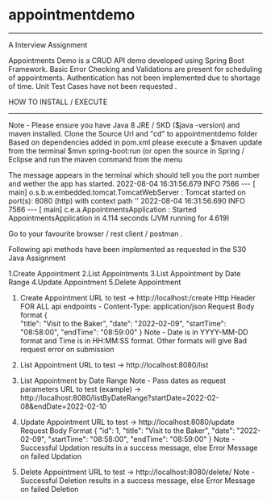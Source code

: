 # appointmentdemo
____________________
A Interview Assignment

Appointments Demo is a CRUD API demo developed using Spring Boot Framework.
Basic Error Checking and Validations are present for scheduling of appointments.
Authentication has not been implemented due to shortage of time.
Unit Test Cases have not been requested .

HOW TO INSTALL / EXECUTE
________________________
Note - Please ensure you have Java 8 JRE / SKD ($java -version) and maven installed.
Clone the Source Url and "cd" to appointmentdemo folder
Based on dependencies added in pom.xml please execute a 
$maven update from the terminal
$mvn spring-boot:run (or open the source in Spring / Eclipse and run the maven command from the menu

The message appears in the terminal which should tell you the port number and wether the app has started.
2022-08-04 16:31:56.679  INFO 7566 --- [           main] o.s.b.w.embedded.tomcat.TomcatWebServer  : Tomcat started on port(s): 8080 (http) with context path ''
2022-08-04 16:31:56.690  INFO 7566 --- [           main] c.e.a.AppointmentsApplication            : Started AppointmentsApplication in 4.114 seconds (JVM running for 4.619)


Go to your favourite browser / rest client / postman .

Following api methods have been implemented as requested in the S30 Java Assignment

1.Create Appointment 
2.List Appointments
3.List Appointment by Date Range
4.Update Appointment
5.Delete Appointment

1. Create Appointment
URL to test -> http://localhost:<port>/create
Http Header FOR ALL api endpoints - Content-Type: application/json
Request Body format
{    
    "title": "Visit to the Baker",
    "date": "2022-02-09",
    "startTime": "08:58:00",
    "endTime": "08:59:00"
}
Note - Date is in YYYY-MM-DD format and Time is in HH:MM:SS format. Other formats will give Bad request error on submission

2. List Appointment 
URL to test -> http://localhost:8080/list

3. List Appointment by Date Range
Note - Pass dates as request parameters
URL to test (example) -> http://localhost:8080/listByDateRange?startDate=2022-02-08&endDate=2022-02-10

4. Update Appointment
URL to test -> http://localhost:8080/update
Request Body Format
{
    "id": 1,
    "title": "Visit to the Baker",
    "date": "2022-02-09",
    "startTime": "08:58:00",
    "endTime": "08:59:00"
}
Note - Successful Updation results in a success message, else Error Message on failed Updation
5. Delete Appointment
URL to test -> http://localhost:8080/delete/<id>
Note - Successful Deletion results in a success message, else Error Message on failed Deletion
